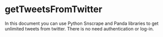 # getTweetsFromTwitter
In this document you can use Python Snscrape and Panda libraries to get unlimited tweets from twitter. There is no need authentication or log-in.
